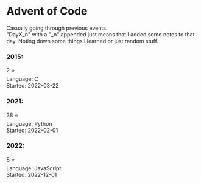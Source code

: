 # Advent of Code

Casually going through previous events.\
"DayX_n" with a "_n" appended just means that I added some notes to that day.
Noting down some things I learned or just random stuff.

### 2015:
2 :star:\
Language: C\
Started: 2022-03-22

### 2021:
38 :star:\
Language: Python\
Started: 2022-02-01

### 2022:
8 :star:\
Language: JavaScript\
Started: 2022-12-01